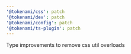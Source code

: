 ```yaml
---
'@tokenami/css': patch
'@tokenami/dev': patch
'@tokenami/config': patch
'@tokenami/ts-plugin': patch
---
```


Type improvements to remove css util overloads
